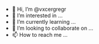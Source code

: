 - 👋 Hi, I’m @vxcergregr
- 👀 I’m interested in ...
- 🌱 I’m currently learning ...
- 💞️ I’m looking to collaborate on ...
- 📫 How to reach me ...

<!---
vxcergregr/vxcergregr is a ✨ special ✨ repository because its `README.md` (this file) appears on your GitHub profile.
You can click the Preview link to take a look at your changes.
--->
